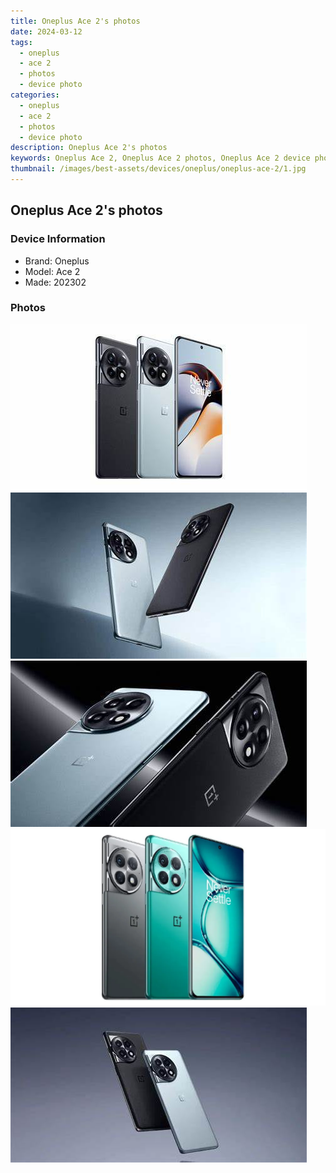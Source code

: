 ```yaml
---
title: Oneplus Ace 2's photos
date: 2024-03-12
tags: 
  - oneplus
  - ace 2
  - photos
  - device photo
categories: 
  - oneplus
  - ace 2
  - photos
  - device photo
description: Oneplus Ace 2's photos
keywords: Oneplus Ace 2, Oneplus Ace 2 photos, Oneplus Ace 2 device photo
thumbnail: /images/best-assets/devices/oneplus/oneplus-ace-2/1.jpg
---
```


## Oneplus Ace 2's photos

### Device Information

- Brand: Oneplus
- Model: Ace 2
- Made: 202302

### Photos

![/images/best-assets/devices/oneplus/oneplus-ace-2/1.jpg](/images/best-assets/devices/oneplus/oneplus-ace-2/1.jpg)
![/images/best-assets/devices/oneplus/oneplus-ace-2/2.jpg](/images/best-assets/devices/oneplus/oneplus-ace-2/2.jpg)
![/images/best-assets/devices/oneplus/oneplus-ace-2/3.jpg](/images/best-assets/devices/oneplus/oneplus-ace-2/3.jpg)
![/images/best-assets/devices/oneplus/oneplus-ace-2/4.jpg](/images/best-assets/devices/oneplus/oneplus-ace-2/4.jpg)
![/images/best-assets/devices/oneplus/oneplus-ace-2/5.jpg](/images/best-assets/devices/oneplus/oneplus-ace-2/5.jpg)
